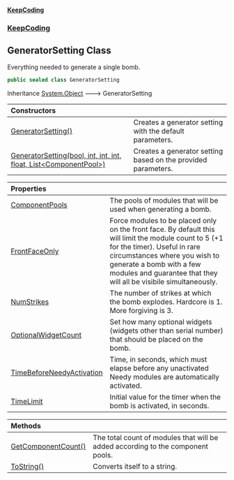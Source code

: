 #### [KeepCoding](index.md 'index')
### [KeepCoding](KeepCoding.md 'KeepCoding')
## GeneratorSetting Class
Everything needed to generate a single bomb.  
```csharp
public sealed class GeneratorSetting
```

Inheritance [System.Object](https://docs.microsoft.com/en-us/dotnet/api/System.Object 'System.Object') &#129106; GeneratorSetting  

| Constructors | |
| :--- | :--- |
| [GeneratorSetting()](GeneratorSetting.GeneratorSetting().md 'KeepCoding.GeneratorSetting.GeneratorSetting()') | Creates a generator setting with the default parameters.<br/> |
| [GeneratorSetting(bool, int, int, int, float, List&lt;ComponentPool&gt;)](GeneratorSetting..ctor.oGvH3EZskjNJ0cnQuWWHxA.md 'KeepCoding.GeneratorSetting.GeneratorSetting(bool, int, int, int, float, System.Collections.Generic.List&lt;KeepCoding.ComponentPool&gt;)') | Creates a generator setting based on the provided parameters.<br/> |

| Properties | |
| :--- | :--- |
| [ComponentPools](GeneratorSetting.ComponentPools.md 'KeepCoding.GeneratorSetting.ComponentPools') | The pools of modules that will be used when generating a bomb.<br/> |
| [FrontFaceOnly](GeneratorSetting.FrontFaceOnly.md 'KeepCoding.GeneratorSetting.FrontFaceOnly') | Force modules to be placed only on the front face. By default this will limit the module count to 5 (+1 for the timer). Useful in rare circumstances where you wish to generate a bomb with a few modules and guarantee that they will all be visibile simultaneously.<br/> |
| [NumStrikes](GeneratorSetting.NumStrikes.md 'KeepCoding.GeneratorSetting.NumStrikes') | The number of strikes at which the bomb explodes. Hardcore is 1. More forgiving is 3.<br/> |
| [OptionalWidgetCount](GeneratorSetting.OptionalWidgetCount.md 'KeepCoding.GeneratorSetting.OptionalWidgetCount') | Set how many optional widgets (widgets other than serial number) that should be placed on the bomb.<br/> |
| [TimeBeforeNeedyActivation](GeneratorSetting.TimeBeforeNeedyActivation.md 'KeepCoding.GeneratorSetting.TimeBeforeNeedyActivation') | Time, in seconds, which must elapse before any unactivated Needy modules are automatically activated.<br/> |
| [TimeLimit](GeneratorSetting.TimeLimit.md 'KeepCoding.GeneratorSetting.TimeLimit') | Initial value for the timer when the bomb is activated, in seconds.<br/> |

| Methods | |
| :--- | :--- |
| [GetComponentCount()](GeneratorSetting.GetComponentCount().md 'KeepCoding.GeneratorSetting.GetComponentCount()') | The total count of modules that will be added according to the component pools.<br/> |
| [ToString()](GeneratorSetting.ToString().md 'KeepCoding.GeneratorSetting.ToString()') | Converts itself to a string.<br/> |
